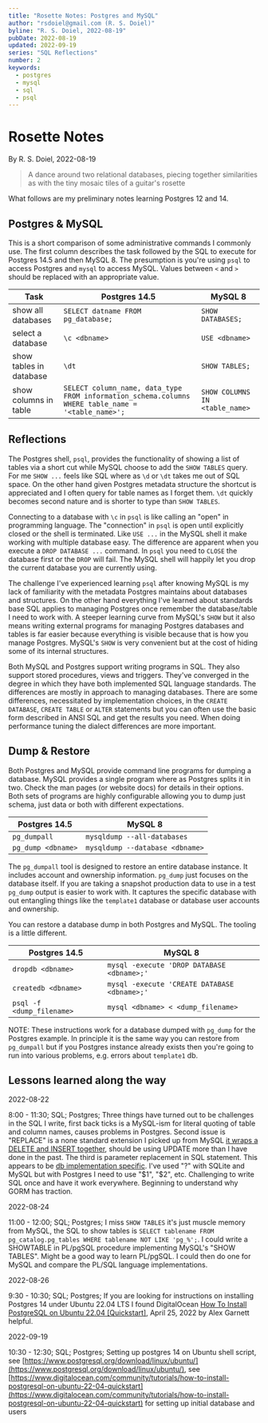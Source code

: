 ```yaml
---
title: "Rosette Notes: Postgres and MySQL"
author: "rsdoiel@gmail.com (R. S. Doiel)"
byline: "R. S. Doiel, 2022-08-19"
pubDate: 2022-08-19
updated: 2022-09-19
series: "SQL Reflections"
number: 2
keywords:
  - postgres
  - mysql
  - sql
  - psql
---
```


Rosette Notes
=============

By R. S. Doiel, 2022-08-19

> A dance around two relational databases, piecing together similarities as with the tiny mosaic tiles of a guitar's rosette

What follows are my preliminary notes learning Postgres 12 and 14.

Postgres & MySQL
----------------

This is a short comparison of some administrative commands I commonly use. The first column describes the task followed by the SQL to execute for Postgres 14.5 and then MySQL 8. The presumption is you're using `psql` to access Postgres and `mysql` to  access MySQL. Values between `<` and `>` should be replaced with an appropriate value.

| Task                    | Postgres 14.5                     | MySQL 8           |
|-------------------------|------------------------------------|-------------------|
| show all databases      | `SELECT datname FROM pg_database;` | `SHOW DATABASES;` |
| select a database       | `\c <dbname>`                      | `USE <dbname>`    |
| show tables in database | `\dt`                              | `SHOW TABLES;`    |
| show columns in table   | `SELECT column_name, data_type FROM information_schema.columns WHERE table_name = '<table_name>';` | `SHOW COLUMNS IN <table_name>` |

Reflections
-----------

The Postgres shell, `psql`, provides the functionality of showing a list of tables via a short cut while MySQL choose to add the `SHOW TABLES` query. For me `SHOW ...` feels like SQL where as `\d` or `\dt` takes me out of SQL space. On the other hand given Postgres metadata structure the shortcut is appreciated and I often query for table names as I forget them. `\dt` quickly becomes second nature and is shorter to type than `SHOW TABLES`. 

Connecting to a database with `\c` in `psql` is like calling an "open" in programming language. The "connection" in `psql` is open until explicitly closed or the shell is terminated.  Like `USE ...` in the MySQL shell it make working with multiple database easy.  The difference are apparent when you execute a `DROP DATABASE ...` command. In `psql` you need to `CLOSE` the database first or the `DROP` will fail.  The MySQL shell will happily let you drop the current database you are currently using.

The challenge I've experienced learning `psql` after knowing MySQL is my lack of familiarity with the metadata Postgres maintains about databases and structures.  On the other hand everything I've learned about standards base SQL applies to managing Postgres once remember the database/table I need to work with.  A steeper learning curve from MySQL's `SHOW` but it also means writing external programs for managing Postgres databases and tables is far easier because everything is visible because that is how you manage Postgres. MySQL's `SHOW` is very convenient but at the cost of hiding some of its internal structures.

Both MySQL and Postgres support writing programs in SQL. They also support stored procedures, views and triggers. They've converged in the degree in which they have both implemented SQL language standards.  The differences are mostly in approach to managing databases.  There are some differences, necessitated by implementation choices, in the `CREATE DATABASE`, `CREATE TABLE` or `ALTER` statements but you can often use the basic form described in ANSI SQL and get the results you need. When doing performance tuning the dialect differences are more important.

Dump & Restore
--------------

Both Postgres and MySQL provide command line programs for dumping a database. MySQL provides a single program where as Postgres splits it in two. Check the man pages (or website docs) for details in their options. Both sets of programs are highly configurable allowing you to dump just schema, just data or both with different expectations.

| Postgres 14.5      | MySQL 8                         |
|--------------------|---------------------------------|
| `pg_dumpall`       | `mysqldump --all-databases`     |
| `pg_dump <dbname>` | `mysqldump --database <dbname>` |

The `pg_dumpall` tool is designed to restore an entire database instance. It includes account and ownership information. `pg_dump` just focuses on the database itself. If you are taking a snapshot production data to use in a test `pg_dump` output is easier to work with. It captures the specific database with out entangling things like the `template1` database or database user accounts and ownership.

You can restore a database dump in both Postgres and MySQL. The tooling is a little different.

| Postgres 14.5                   | MySQL 8                                      |
|---------------------------------|----------------------------------------------|
| `dropdb <dbname>`               | `mysql -execute 'DROP DATABASE <dbname>;'`   |
| `createdb <dbname>`             | `mysql -execute 'CREATE DATABASE <dbname>;'` |
| `psql -f <dump_filename>`       |`mysql <dbname> < <dump_filename>`            |

NOTE: These instructions work for a database dumped with `pg_dump` for the Postgres example. In principle it is the same way you can restore from `pg_dumpall` but if you Postgres instance already exists then you're going to run into various problems, e.g. errors about `template1` db.

Lessons learned along the way
-----------------------------

2022-08-22

8:00 - 11:30; SQL; Postgres; Three things have turned out to be challenges in the SQL I write, first back ticks is a MySQL-ism for literal quoting of table and column names, causes problems in Postgres. Second issue is "REPLACE" is a none standard extension I picked up from MySQL [it wraps a DELETE and INSERT together](https://dev.mysql.com/doc/refman/8.0/en/extensions-to-ansi.html), should be using UPDATE more than I have done in the past. The third is parameter replacement in SQL statement. This appears to be [db implementation specific](http://go-database-sql.org/prepared.html). I've used "?" with SQLite and MySQL but with Postgres I need to use "$1", "$2", etc. Challenging to write SQL once and have it work everywhere. Beginning to understand why GORM has traction.


2022-08-24

11:00 - 12:00; SQL; Postgres; I miss `SHOW TABLES` it's just muscle memory from MySQL, the SQL to show tables is `SELECT tablename FROM pg_catalog.pg_tables WHERE tablename NOT LIKE 'pg_%';`. I could write a SHOWTABLE in PL/pgSQL procedure implementing MySQL's "SHOW TABLES". Might be a good way to learn PL/pgSQL. I could then do one for MySQL and compare the PL/SQL language implementations.

2022-08-26

9:30 - 10:30; SQL; Postgres; If you are looking for instructions on installing Postgres 14 under Ubuntu 22.04 LTS I found DigitalOcean [How To Install PostgreSQL on Ubuntu 22.04 \[Quickstart\]](https://www.digitalocean.com/community/tutorials/how-to-install-postgresql-on-ubuntu-22-04-quickstart), April 25, 2022 by Alex Garnett helpful.

2022-09-19

10:30 - 12:30; SQL; Postgres; Setting up postgres 14 on Ubuntu shell script, see [https://www.postgresql.org/download/linux/ubuntu/](https://www.postgresql.org/download/linux/ubuntu/), see [https://www.digitalocean.com/community/tutorials/how-to-install-postgresql-on-ubuntu-22-04-quickstart](https://www.digitalocean.com/community/tutorials/how-to-install-postgresql-on-ubuntu-22-04-quickstart) for setting up initial database and users

